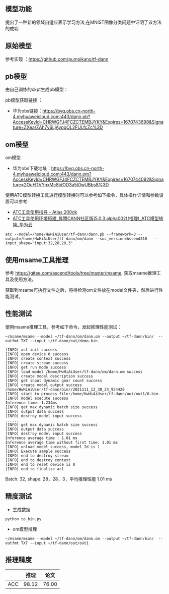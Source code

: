 ## 模型功能

 提出了一种新的领域自适应表示学习方法,在MNIST图像分类问题中证明了该方法的成功
## 原始模型
参考实现 ：https://github.com/pumpikano/tf-dann

## pb模型
由自己训练的ckpt生成pb模型：

pb模型获取链接 ：
- 华为obs链接：https://byq.obs.cn-north-4.myhuaweicloud.com:443/dann.pb?AccessKeyId=CHRWGFJ4FCZCTEMBJYKY&Expires=1670743698&Signature=ZXea/ZAh7v6LjAypgOL2FULfcZc%3D

## om模型

om模型
- 华为obs下载地址：https://byq.obs.cn-north-4.myhuaweicloud.com:443/dann.om?AccessKeyId=CHRWGFJ4FCZCTEMBJYKY&Expires=1670744092&Signature=2OuHTVYnxMc8idOD3a5t0wUBbs8%3D


使用ATC模型转换工具进行模型转换时可以参考如下指令，具体操作详情和参数设置可以参考  
- [ATC工具使用指导 - Atlas 200dk](https://support.huaweicloud.com/ti-atc-A200dk_3000/altasatc_16_002.html) 
- [ATC工具使用环境搭建_昇腾CANN社区版(5.0.3.alpha002)(推理)_ATC模型转换_华为云](https://support.huaweicloud.com/atctool-cann503alpha2infer/atlasatc_16_0004.html)

```
atc --model=/home/HwHiAiUser/tf-dann/dann.pb --framework=3 --output=/home/HwHiAiUser/tf-dann/om/dann --soc_version=Ascend310   --input_shape="input:32,28,28,3"
```

## 使用msame工具推理

参考 https://gitee.com/ascend/tools/tree/master/msame, 获取msame推理工具及使用方法。

获取到msame可执行文件之后，将待检测om文件放在model文件夹，然后进行性能测试。

## 性能测试

使用msame推理工具，参考如下命令，发起推理性能测试： 

```
~/msame/msame --model ~/tf-dann/om/dann.om --output ~/tf-dann/bin/  --outfmt TXT --input ~/tf-dann/out/demo.bin

```

```
[INFO] acl init success
[INFO] open device 0 success
[INFO] create context success
[INFO] create stream success
[INFO] get run mode success
[INFO] load model /home/HwHiAiUser/tf-dann/om/dann.om success
[INFO] create model description success
[INFO] get input dynamic gear count success
[INFO] create model output success
/home/HwHiAiUser/tf-dann/bin//2021111_13_38_24_954420
[INFO] start to process file:/home/HwHiAiUser/tf-dann/out/out1/0.bin
[INFO] model execute success
Inference time: 1.234ms
[INFO] get max dynamic batch size success
[INFO] output data success
[INFO] destroy model input success
......
[INFO] get max dynamic batch size success
[INFO] output data success
[INFO] destroy model input success
Inference average time : 1.01 ms
Inference average time without first time: 1.01 ms
[INFO] unload model success, model Id is 1
[INFO] Execute sample success
[INFO] end to destroy stream
[INFO] end to destroy context
[INFO] end to reset device is 0
[INFO] end to finalize acl

```

Batch: 32, shape: 28，28，3，平均推理性能 1.01 ms

## 精度测试
- 生成数据
```
python to_bin.py
```
- om模型推理
```
~/msame/msame --model ~/tf-dann/om/dann.om --output ~/tf-dann/bin/  --outfmt TXT --input ~/tf-dann/out/out1
```
## 推理精度

|      | 推理  | 论文  |
| ---- | ----- | ----- |
| ACC  | 98.12 | 76.00 |
